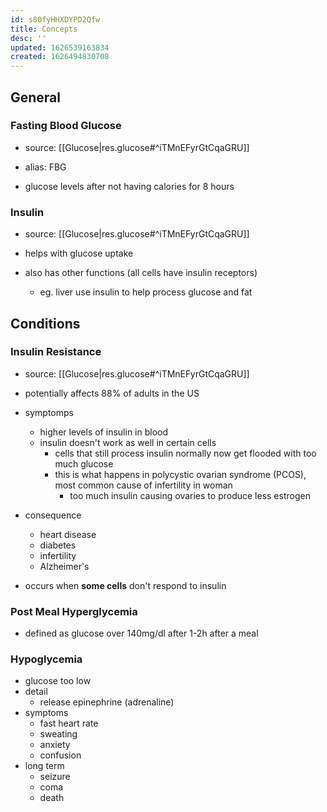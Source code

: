 ```yaml
---
id: s80fyHHXDYPD2Qfw
title: Concepts
desc: ''
updated: 1626539163834
created: 1626494830708
---
```


## General

### Fasting Blood Glucose 
- source: [[Glucose|res.glucose#^iTMnEFyrGtCqaGRU]]
- alias: FBG

- glucose levels after not having calories for 8 hours

### Insulin
- source: [[Glucose|res.glucose#^iTMnEFyrGtCqaGRU]]

- helps with glucose uptake
- also has other functions (all cells have insulin receptors)
	- eg. liver use insulin to help process glucose and fat

## Conditions

### Insulin Resistance
- source: [[Glucose|res.glucose#^iTMnEFyrGtCqaGRU]]

- potentially affects 88% of adults in the US
- symptomps
	- higher levels of insulin in blood
	- insulin doesn't work as well in certain cells
		- cells that still process insulin normally now get flooded with too much glucose
		- this is what happens in polycystic ovarian syndrome (PCOS), most common cause of infertility in woman
			- too much insulin causing ovaries to produce less estrogen
- consequence
	- heart disease
	- diabetes
	- infertility
	- Alzheimer's
- occurs when **some cells** don't respond to insulin

### Post Meal Hyperglycemia
- defined as glucose over 140mg/dl after 1-2h after a meal

### Hypoglycemia
- glucose too low
- detail
	- release epinephrine (adrenaline)
- symptoms
	- fast heart rate
	- sweating
	- anxiety
	- confusion
- long term
	- seizure
	- coma
	- death

